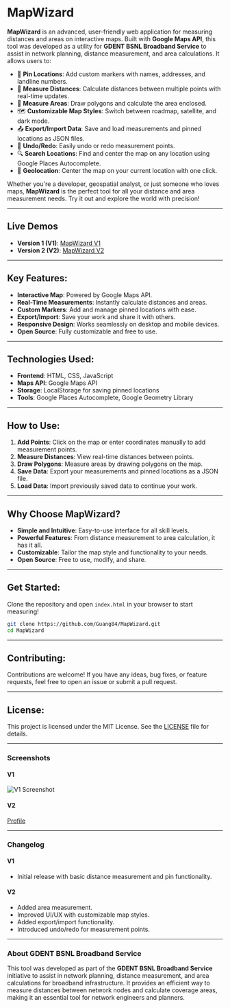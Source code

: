 # **MapWizard**

**MapWizard** is an advanced, user-friendly web application for measuring distances and areas on interactive maps. Built with **Google Maps API**, this tool was developed as a utility for **GDENT BSNL Broadband Service** to assist in network planning, distance measurement, and area calculations. It allows users to:

- 📍 **Pin Locations**: Add custom markers with names, addresses, and landline numbers.
- 📏 **Measure Distances**: Calculate distances between multiple points with real-time updates.
- 📐 **Measure Areas**: Draw polygons and calculate the area enclosed.
- 🗺️ **Customizable Map Styles**: Switch between roadmap, satellite, and dark mode.
- 📤 **Export/Import Data**: Save and load measurements and pinned locations as JSON files.
- 🔄 **Undo/Redo**: Easily undo or redo measurement points.
- 🔍 **Search Locations**: Find and center the map on any location using Google Places Autocomplete.
- 📍 **Geolocation**: Center the map on your current location with one click.

Whether you're a developer, geospatial analyst, or just someone who loves maps, **MapWizard** is the perfect tool for all your distance and area measurement needs. Try it out and explore the world with precision!

---

## **Live Demos**

- **Version 1 (V1)**: [MapWizard V1](https://guang84.github.io/MapWizard/AMM_V1/index.html)
- **Version 2 (V2)**: [MapWizard V2](https://guang84.github.io/MapWizard/AMM_V2/index.html)

---

## **Key Features**:
- **Interactive Map**: Powered by Google Maps API.
- **Real-Time Measurements**: Instantly calculate distances and areas.
- **Custom Markers**: Add and manage pinned locations with ease.
- **Export/Import**: Save your work and share it with others.
- **Responsive Design**: Works seamlessly on desktop and mobile devices.
- **Open Source**: Fully customizable and free to use.

---

## **Technologies Used**:
- **Frontend**: HTML, CSS, JavaScript
- **Maps API**: Google Maps API
- **Storage**: LocalStorage for saving pinned locations
- **Tools**: Google Places Autocomplete, Google Geometry Library

---

## **How to Use**:
1. **Add Points**: Click on the map or enter coordinates manually to add measurement points.
2. **Measure Distances**: View real-time distances between points.
3. **Draw Polygons**: Measure areas by drawing polygons on the map.
4. **Save Data**: Export your measurements and pinned locations as a JSON file.
5. **Load Data**: Import previously saved data to continue your work.

---

## **Why Choose MapWizard?**
- **Simple and Intuitive**: Easy-to-use interface for all skill levels.
- **Powerful Features**: From distance measurement to area calculation, it has it all.
- **Customizable**: Tailor the map style and functionality to your needs.
- **Open Source**: Free to use, modify, and share.

---

## **Get Started**:
Clone the repository and open `index.html` in your browser to start measuring!

```bash
git clone https://github.com/Guang84/MapWizard.git
cd MapWizard
```

---

## **Contributing**:
Contributions are welcome! If you have any ideas, bug fixes, or feature requests, feel free to open an issue or submit a pull request.

---

## **License**:
This project is licensed under the MIT License. See the [LICENSE](LICENSE) file for details.

---

### **Screenshots**
#### **V1**
![V1 Screenshot](https://github.com/user-attachments/assets/9e8afc2a-b8fe-4164-92e3-72082adb6576)

#### **V2**
[Profile](https://github.com/Guang84)

---

### **Changelog**
#### **V1**
- Initial release with basic distance measurement and pin functionality.

#### **V2**
- Added area measurement.
- Improved UI/UX with customizable map styles.
- Added export/import functionality.
- Introduced undo/redo for measurement points.

---

### **About GDENT BSNL Broadband Service**
This tool was developed as part of the **GDENT BSNL Broadband Service** initiative to assist in network planning, distance measurement, and area calculations for broadband infrastructure. It provides an efficient way to measure distances between network nodes and calculate coverage areas, making it an essential tool for network engineers and planners.

